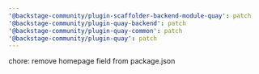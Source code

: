 ```yaml
---
'@backstage-community/plugin-scaffolder-backend-module-quay': patch
'@backstage-community/plugin-quay-backend': patch
'@backstage-community/plugin-quay-common': patch
'@backstage-community/plugin-quay': patch
---
```


chore: remove homepage field from package.json
